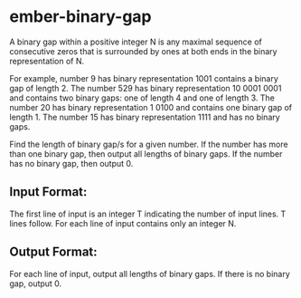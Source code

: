 
# ember-binary-gap
A binary gap within a positive integer N is any maximal sequence of consecutive zeros that is surrounded by ones at both ends in the binary representation of N.

For example, number 9 has binary representation 1001 contains a binary gap of length 2. The number 529 has binary representation 10 0001 0001 and contains two binary gaps: one of length 4 and one of length 3. The number 20 has binary representation 1 0100 and contains one binary gap of length 1. The number 15 has binary representation 1111 and has no binary gaps.

Find the length of binary gap/s for a given number. If the number has more than one binary gap, then output all lengths of binary gaps. If the number has no binary gap, then output 0.

## Input Format:
The first line of input is an integer T indicating the number of input lines. T lines follow. For each line of input contains only an integer N.

## Output Format:
For each line of input, output all lengths of binary gaps. If there is no binary gap, output 0.
